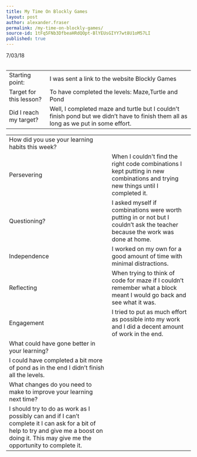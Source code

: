 ```yaml
---
title: My Time On Blockly Games
layout: post
author: alexander.fraser
permalink: /my-time-on-blockly-games/
source-id: 1tFq5FNb3DfbeaHRdQOpt-BlYEUsGIYY7wt8U1oM57LI
published: true
---
```

<table>
  7/03/18
</table>


<table>
  <tr>
    <td>Starting point:</td>
    <td>I was sent a link to the website Blockly Games</td>
  </tr>
  <tr>
    <td>Target for this lesson?</td>
    <td>To have completed the levels: Maze,Turtle and Pond</td>
  </tr>
  <tr>
    <td>Did I reach my target? </td>
    <td>Well, I completed maze and turtle but I couldn't finish pond but we didn’t have to finish them all as long as we put in some effort.</td>
  </tr>
</table>


<table>
  <tr>
    <td>How did you use your learning habits this week?</td>
    <td></td>
  </tr>
  <tr>
    <td>Persevering</td>
    <td>When I couldn't find the right code combinations I kept putting in new combinations and trying new things until I completed it.</td>
  </tr>
  <tr>
    <td>Questioning?</td>
    <td>I asked myself if combinations were worth putting in or not but I couldn’t ask the teacher because the work was done at home.</td>
  </tr>
  <tr>
    <td>Independence</td>
    <td>I worked on my own for a good amount of time with minimal distractions.</td>
  </tr>
  <tr>
    <td>Reflecting</td>
    <td>When trying to think of code for maze if I couldn’t remember what a block meant I would go back and see what it was.</td>
  </tr>
  <tr>
    <td>Engagement</td>
    <td>I tried to put as much effort as possible into my work and I did a decent amount of work in the end.</td>
  </tr>
  <tr>
    <td>What could have gone better in your learning?</td>
    <td></td>
  </tr>
  <tr>
    <td>I could have completed a bit more of pond as in the end I didn’t finish all the levels.</td>
    <td></td>
  </tr>
  <tr>
    <td>What changes do you need to make to improve your learning next time?</td>
    <td></td>
  </tr>
  <tr>
    <td>I should try to do as work as I possibly can and if I can’t complete it I can ask for a bit of help to try and give me a boost on doing it. This may give me the opportunity to complete it. </td>
    <td></td>
  </tr>
</table>


